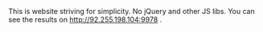This is website striving for simplicity. No jQuery and other JS libs. You can see the results on http://92.255.198.104:9978 .
